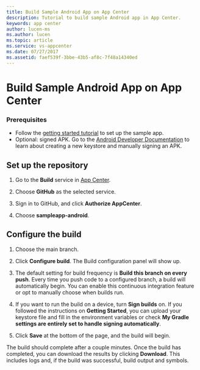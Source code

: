 ```yaml
---
title: Build Sample Android App on App Center
description: Tutorial to build sample Android app in App Center.
keywords: app center
author: lucen-ms
ms.author: lucen
ms.topic: article
ms.service: vs-appcenter
ms.date: 07/27/2017
ms.assetid: faef539f-3bbe-43b5-af8c-7f48a14340ed
---
```


# Build Sample Android App on App Center

### Prerequisites
- Follow the [getting started tutorial](getting-started.md) to set up the sample app.
- Optional: signed APK. Go to the [Android Developer Documentation](https://developer.android.com/studio/index.html) to learn about creating a new keystore and manually signing an APK.

## Set up the repository
1. Go to the **Build** service in [App Center](https://appcenter.ms/apps).

2. Choose **GitHub** as the selected service.

3. Sign in to GitHub, and click **Authorize AppCenter**.

4. Choose **sampleapp-android**.

## Configure the build

1. Choose the main branch.

2. Click **Configure build**. The Build configuration panel will show up.

3. The default setting for build frequency is **Build this branch on every push**. Every time you push code to a configured branch, a build will automatically begin. You can enable this continuous integration feature or opt to manually choose when builds run.

4. If you want to run the build on a device, turn **Sign builds** on. If you followed the instructions on **Getting Started**, you can upload your keystore file and fill in the environment variables or check **My Gradle settings are entirely set to handle signing automatically**.

5. Click **Save** at the bottom of the page, and the build will begin.

The build should complete after a couple minutes. Once the build has completed, you can download the results by clicking **Download**. This includes logs and, if the build was successful, build output and symbols. 

